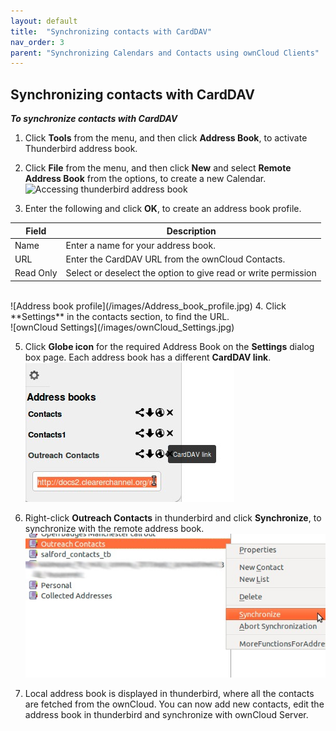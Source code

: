 ```yaml
---
layout: default
title:  "Synchronizing contacts with CardDAV"
nav_order: 3
parent: "Synchronizing Calendars and Contacts using ownCloud Clients"
---
```


## Synchronizing contacts with CardDAV

***To synchronize contacts with CardDAV***
1. Click **Tools** from the menu, and then click **Address Book**, to activate Thunderbird address book.
2. Click **File** from the menu, and then click **New** and select **Remote Address Book** from the options, to create a new Calendar.<br>
	![Accessing thunderbird address book](/images/Accessing_thunderbird_address_book.jpg)

3.	Enter the following and click **OK**, to create an address book profile.


|Field|Description|
|---	|---	|
|Name|Enter a name for your address book.|
|URL|Enter the CardDAV URL from the ownCloud Contacts.|
|Read Only|Select or deselect the option to give read or write permission|

<br>
	![Address book profile](/images/Address_book_profile.jpg)
4.	Click **Settings** in the contacts section, to find the URL.<br>
	![ownCloud Settings](/images/ownCloud_Settings.jpg)

5.	Click **Globe icon** for the required Address Book on the **Settings** dialog box page.
	Each address book has a different **CardDAV link**.<br>
	![Selecting the address book](/images/Selecting_the_address_book.jpg)
	
6.	Right-click **Outreach Contacts** in thunderbird and click **Synchronize**, to synchronize with the remote address book.<br>
	![Synchronizing Address book](/images/Synchronizing_Address_book.jpg)

7.	Local address book is displayed in thunderbird, where all the contacts are fetched from the ownCloud.
	You can now add new contacts, edit the address book in thunderbird and synchronize with ownCloud Server.


